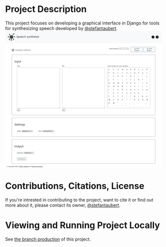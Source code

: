 # Project Description
This project focuses on developing a graphical interface in Django for tools for synthesizing speech developed by [@stefantaubert](https://github.com/stefantaubert).
![Screenshot of the interface from 10.10.2023](screenshots/Screenshot_2023-10-10_home.png)

# Contributions, Citations, License
If you're intrested in contributing to the project, want to cite it or find out more about it, please contact its owner, [@stefantaubert](https://github.com/stefantaubert).

# Viewing and Running Project Locally
See [the branch production](https://github.com/ntlprzybysz/synthesis-gui/tree/production) of this project.